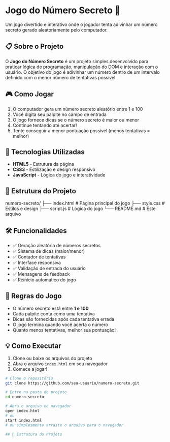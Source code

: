 # Jogo do Número Secreto 🎯

Um jogo divertido e interativo onde o jogador tenta adivinhar um número secreto gerado aleatoriamente pelo computador.

## 📋 Sobre o Projeto

O **Jogo do Número Secreto** é um projeto simples desenvolvido para praticar lógica de programação, manipulação do DOM e interação com o usuário. O objetivo do jogo é adivinhar um número dentro de um intervalo definido com o menor número de tentativas possível.

## 🎮 Como Jogar

1. O computador gera um número secreto aleatório entre 1 e 100
2. Você digita seu palpite no campo de entrada
3. O jogo fornece dicas se o número secreto é maior ou menor
4. Continue tentando até acertar!
5. Tente conseguir a menor pontuação possível (menos tentativas = melhor)

## 🚀 Tecnologias Utilizadas

- **HTML5** - Estrutura da página
- **CSS3** - Estilização e design responsivo
- **JavaScript** - Lógica do jogo e interatividade

## 📁 Estrutura do Projeto

numero-secreto/
├── index.html # Página principal do jogo
├── style.css # Estilos e design
├── script.js # Lógica do jogo
└── README.md # Este arquivo


## 🛠️ Funcionalidades

- ✅ Geração aleatória de números secretos
- ✅ Sistema de dicas (maior/menor)
- ✅ Contador de tentativas
- ✅ Interface responsiva
- ✅ Validação de entrada do usuário
- ✅ Mensagens de feedback
- ✅ Reinício automático do jogo

## 🎯 Regras do Jogo

- O número secreto está entre **1 e 100**
- Cada palpite conta como uma tentativa
- Dicas são fornecidas após cada tentativa errada
- O jogo termina quando você acerta o número
- Quanto menos tentativas, melhor sua pontuação!

## 💡 Como Executar

1. Clone ou baixe os arquivos do projeto
2. Abra o arquivo `index.html` em seu navegador
3. Comece a jogar!

```bash
# Clone o repositório
git clone https://github.com/seu-usuario/numero-secreto.git

# Entre na pasta do projeto
cd numero-secreto

# Abra o arquivo no navegador
open index.html
# ou
start index.html
# ou simplesmente arraste o arquivo para o navegador

## 📁 Estrutura do Projeto
